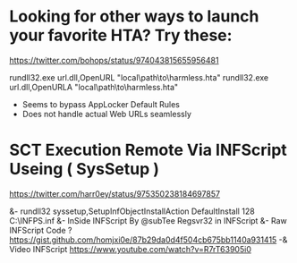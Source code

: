 # Looking for other ways to launch your favorite HTA? Try these:
https://twitter.com/bohops/status/974043815655956481

rundll32.exe url.dll,OpenURL "local\path\to\harmless.hta"
rundll32.exe url.dll,OpenURLA "local\path\to\harmless.hta"

- Seems to bypass AppLocker Default Rules
- Does not handle actual Web URLs seamlessly

# SCT Execution Remote Via INFScript Useing ( SysSetup )
https://twitter.com/harr0ey/status/975350238184697857

&- rundll32 syssetup,SetupInfObjectInstallAction DefaultInstall 128 C:\INFPS.inf
&- InSide INFScript By @subTee Regsvr32 in INFScript
&- Raw INFScript Code ?
https://gist.github.com/homjxi0e/87b29da0d4f504cb675bb1140a931415
-& Video INFScript 
https://www.youtube.com/watch?v=R7rT63905i0
